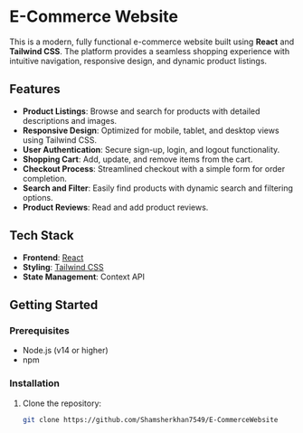 # E-Commerce Website

This is a modern, fully functional e-commerce website built using **React** and **Tailwind CSS**. The platform provides a seamless shopping experience with intuitive navigation, responsive design, and dynamic product listings.

## Features

- **Product Listings**: Browse and search for products with detailed descriptions and images.
- **Responsive Design**: Optimized for mobile, tablet, and desktop views using Tailwind CSS.
- **User Authentication**: Secure sign-up, login, and logout functionality.
- **Shopping Cart**: Add, update, and remove items from the cart.
- **Checkout Process**: Streamlined checkout with a simple form for order completion.
- **Search and Filter**: Easily find products with dynamic search and filtering options.
- **Product Reviews**: Read and add product reviews.

## Tech Stack

- **Frontend**: [React](https://reactjs.org/)
- **Styling**: [Tailwind CSS](https://tailwindcss.com/)
- **State Management**: Context API

## Getting Started

### Prerequisites

- Node.js (v14 or higher)
- npm

### Installation

1. Clone the repository:
   ```bash
   git clone https://github.com/Shamsherkhan7549/E-CommerceWebsite
  
